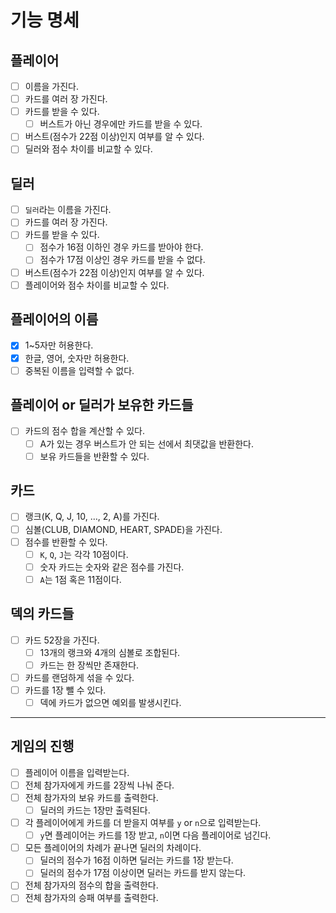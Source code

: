 # 기능 명세

## 플레이어
- [ ] 이름을 가진다.
- [ ] 카드를 여러 장 가진다.
- [ ] 카드를 받을 수 있다.
    - [ ] 버스트가 아닌 경우에만 카드를 받을 수 있다.
- [ ] 버스트(점수가 22점 이상)인지 여부를 알 수 있다.
- [ ] 딜러와 점수 차이를 비교할 수 있다.

## 딜러
- [ ] `딜러`라는 이름을 가진다.
- [ ] 카드를 여러 장 가진다.
- [ ] 카드를 받을 수 있다.
    - [ ] 점수가 16점 이하인 경우 카드를 받아야 한다.
    - [ ] 점수가 17점 이상인 경우 카드를 받을 수 없다.
- [ ] 버스트(점수가 22점 이상)인지 여부를 알 수 있다.
- [ ] 플레이어와 점수 차이를 비교할 수 있다.

## 플레이어의 이름
- [x] 1~5자만 허용한다.
- [x] 한글, 영어, 숫자만 허용한다.
- [ ] 중복된 이름을 입력할 수 없다.

## 플레이어 or 딜러가 보유한 카드들
- [ ] 카드의 점수 합을 계산할 수 있다.
    - [ ] A가 있는 경우 버스트가 안 되는 선에서 최댓값을 반환한다.
    - [ ] 보유 카드들을 반환할 수 있다.

## 카드
- [ ] 랭크(K, Q, J, 10, …, 2, A)를 가진다.
- [ ] 심볼(CLUB, DIAMOND, HEART, SPADE)을 가진다.
- [ ] 점수를 반환할 수 있다.
    - [ ] `K`, `Q`, `J`는 각각 10점이다.
    - [ ] 숫자 카드는 숫자와 같은 점수를 가진다.
    - [ ] `A`는 1점 혹은 11점이다.

## 덱의 카드들
- [ ] 카드 52장을 가진다.
    - [ ] 13개의 랭크와 4개의 심볼로 조합된다.
    - [ ] 카드는 한 장씩만 존재한다.
- [ ] 카드를 랜덤하게 섞을 수 있다.
- [ ] 카드를 1장 뺄 수 있다.
    - [ ] 덱에 카드가 없으면 예외를 발생시킨다.

---
## 게임의 진행
- [ ] 플레이어 이름을 입력받는다.
- [ ] 전체 참가자에게 카드를 2장씩 나눠 준다.
- [ ] 전체 참가자의 보유 카드를 출력한다.
    - [ ] 딜러의 카드는 1장만 출력된다.
- [ ] 각 플레이어에게 카드를 더 받을지 여부를 `y` or `n`으로 입력받는다.
    - [ ] `y`면 플레이어는 카드를 1장 받고, `n`이면 다음 플레이어로 넘긴다.
- [ ] 모든 플레이어의 차례가 끝나면 딜러의 차례이다.
    - [ ] 딜러의 점수가 16점 이하면 딜러는 카드를 1장 받는다.
    - [ ] 딜러의 점수가 17점 이상이면 딜러는 카드를 받지 않는다.
- [ ] 전체 참가자의 점수의 합을 출력한다.
- [ ] 전체 참가자의 승패 여부를 출력한다.
